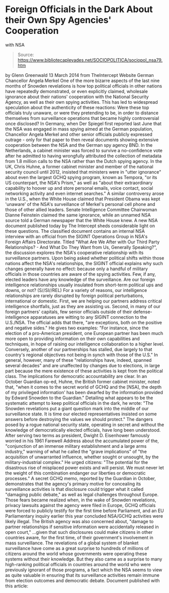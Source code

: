 # Foreign Officials in the Dark About their Own Spy Agencies' Cooperation 
with NSA

> Source: https://www.bibliotecapleyades.net/SOCIOPOLITICA/sociopol_nsa79.htm

by Glenn Greenwald
13 March 2014
from
TheIntercept Website
German Chancellor Angela
Merkel
One of the more bizarre aspects of the last nine
months of Snowden revelations is how top political officials in other
nations have repeatedly demonstrated, or even explicitly claimed, wholesale
ignorance about their nations' cooperation with the National Security
Agency, as well as their own spying activities.
This has led to widespread speculation about the
authenticity of these reactions:
Were these top officials truly unaware, or
were they pretending to be, in order to distance themselves from
surveillance operations that became highly controversial once disclosed?
In Germany, when Der Spiegel
first reported last June that the NSA was engaged in mass spying aimed
at the German population, Chancellor Angela Merkel and other senior
officials publicly expressed outrage - only for that paper to then reveal
documents
showing extensive cooperation between
the NSA and the German spy agency BND.
In the Netherlands, a cabinet minister was
forced to survive a
no-confidence vote after he admitted to having
wrongfully attributed the collection of metadata from 1.8 million calls to
the NSA rather than the Dutch spying agency.
In the UK, Chris Huhne, a former cabinet
minister and member of the national security council until 2012,
insisted that ministers were in "utter ignorance" about even the largest
GCHQ spying program, known as
Tempora,
"or its US counterpart, the
NSA's Prism," as
well as "about their extraordinary capability to hoover up and store
personal emails, voice contact, social networking activity and even
internet searches."
A similar controversy arose in the U.S., when
the White House
claimed that President Obama
was kept 'unaware' of the NSA's surveillance
of Merkel's personal cell phone and those of other allied leaders.
Senate Intelligence Committee Chairwoman Dianne
Feinstein
claimed the same ignorance, while an
unnamed NSA source told a German newspaper that
the White House knew.
A new NSA document published today by The
Intercept sheds considerable light on these questions. The classified
document contains an internal NSA interview with an official from the SIGINT
Operations Group in NSA's Foreign Affairs Directorate.
Titled "What
Are We After with Our Third Party Relationships? - And What Do They Want
from Us, Generally Speaking?", the
discussion explores the NSA's cooperative relationship with its surveillance
partners.
Upon being asked whether political shifts within
those nations affect the NSA's relationships, the SIGINT official explains
why such changes generally have no effect:
because only a handful of military officials
in those countries are aware of the spying activities. Few, if any,
elected leaders have any knowledge of the surveillance.
Are our foreign intelligence
relationships usually insulated from short-term political ups and
downs, or not?
(S//SI//REL) For a variety of reasons, our
intelligence relationships are rarely disrupted by foreign political
perturbations, international or domestic.
First, we are helping our
partners address critical intelligence shortfalls, just as they are
assisting us. Second, in many of our
foreign partners' capitals, few senior officials outside of their
defense-intelligence apparatuses are witting to any SIGINT connection to
the U.S./NSA.
The official adds that there,
"are exceptions, both on the positive and
negative sides."
He gives two examples:
"For instance, since the election of a
pro-American president, one European partner has been much more open to
providing information on their own capabilities and techniques, in hope
of raising our intelligence collaboration to a higher level.
Conversely, another of our partnerships has
stalled, due largely to that country's regional objectives not being in
synch with those of the U.S."
In general, however, many of these
"relationships have, indeed, spanned several decades" and are unaffected by
changes due to elections, in large part because the mere existence of these
activities is kept from the political class.
The implications for democratic accountability
are clear.
In
an October Guardian op-ed, Huhne, the British former cabinet
minister, noted that,
"when it comes to the secret world of GCHQ and
the [NSA], the depth of my privileged information' has been dwarfed by
the information provided by Edward Snowden to the Guardian."
Detailing what appears to be the systematic
attempt to keep political officials in the dark, he wrote:
"The Snowden revelations put a giant
question mark into the middle of our surveillance state. It is time our
elected representatives insisted on some answers before destroying the
values we should protect."
The dangers posed by a rogue national security
state, operating in secret and without the knowledge of democratically
elected officials, have long been understood.
After serving two terms as president, Dwight
D. Eisenhower famously worried in
his 1961 Farewell Address about the
accumulated power of the,
"conjunction of an immense military
establishment and a large arms industry," warning of what he called the
"grave implications" of "the acquisition of unwarranted influence,
whether sought or unsought, by the military-industrial complex."
He urged citizens:
"The potential for the disastrous rise of
misplaced power exists and will persist. We must never let the weight of
this combination endanger our liberties or democratic processes."
A secret GCHQ memo,
reported by the Guardian in October, demonstrates that the
agency's primary motive for concealing its surveillance activities is that
disclosure could trigger what it called "damaging public debate," as well as
legal challenges throughout Europe.
Those fears became realized when, in the wake of
Snowden revelations, privacy
lawsuits against the agency were filed in Europe, GCHQ officials were
forced to
publicly
testify for the first time before Parliament, and an EU Parliamentary
inquiry earlier this year concluded NSA/GCHQ
activities were likely illegal.
The British agency was also concerned about,
"damage to partner relationships if
sensitive information were accidentally released in open court,"
...given that such disclosures could make
citizens in other countries aware, for the first time, of their government's
involvement in mass surveillance.
The revelations of a global system of blanket
surveillance have come as a great surprise to hundreds of millions of
citizens around the world whose governments were operating these systems
without their knowledge.
But they also came as a surprise to many
high-ranking political officials in countries around the world who were
previously ignorant of those programs, a fact which the NSA seems to view as
quite valuable in ensuring that its surveillance activities remain immune
from election outcomes and democratic debate.
Document published with
this article:
